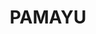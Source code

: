 ---
lastmod: '2025-04-06T06:05:19+00:00'
latitude: -17.60786065
layout: suburb
longitude: 134.055559
postcode: 0862
state: NT
title: PAMAYU
url: /nt/pamayu/
---